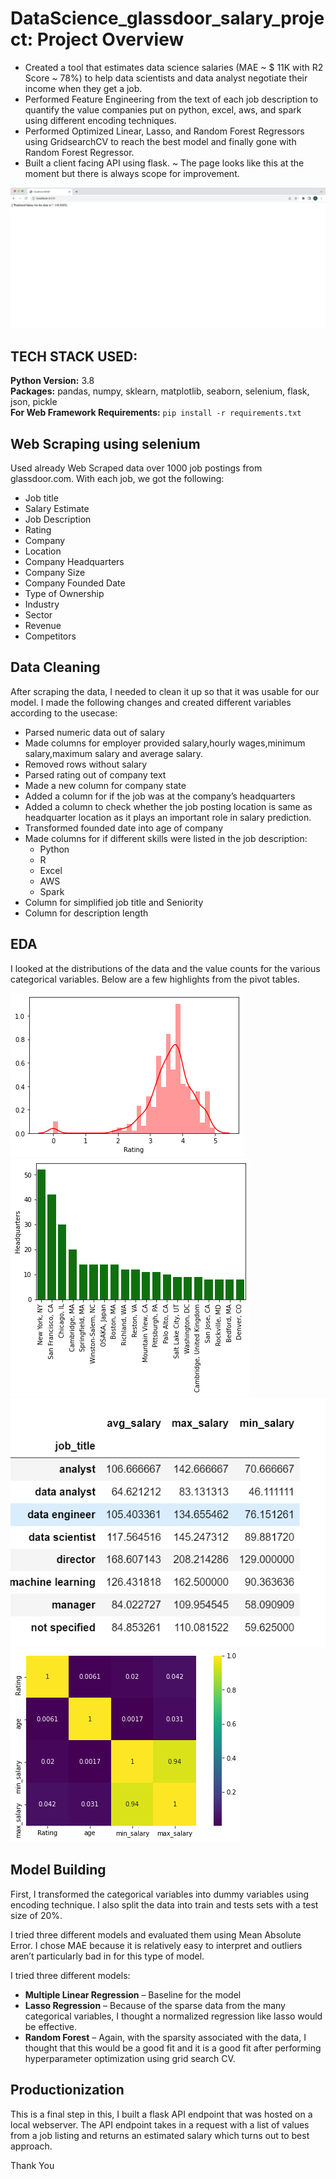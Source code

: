 # DataScience_glassdoor_salary_project: Project Overview 
* Created a tool that estimates data science salaries (MAE ~ $ 11K with R2 Score ~ 78%) to help data scientists and data analyst negotiate their income when they get a job.
* Performed Feature Engineering from the text of each job description to quantify the value companies put on python, excel, aws, and spark using different encoding techniques. 
* Performed Optimized Linear, Lasso, and Random Forest Regressors using GridsearchCV to reach the best model and finally gone with Random Forest Regressor. 
* Built a client facing API using flask.
~ The page looks like this at the moment but there is always scope for improvement.

![alt text](https://github.com/Annie-Dhawan/machine-learning-projects/blob/main/Data%20Science%20Salary%20Prediction/Screenshot%202022-08-23%20at%209.47.10%20PM.png)


## TECH STACK USED:
**Python Version:** 3.8  
**Packages:** pandas, numpy, sklearn, matplotlib, seaborn, selenium, flask, json, pickle  
**For Web Framework Requirements:**  ```pip install -r requirements.txt```



## Web Scraping using selenium
Used already Web Scraped data over 1000 job postings from glassdoor.com. With each job, we got the following:
*	Job title
*	Salary Estimate
*	Job Description
*	Rating
*	Company 
*	Location
*	Company Headquarters 
*	Company Size
*	Company Founded Date
*	Type of Ownership 
*	Industry
*	Sector
*	Revenue
*	Competitors 


## Data Cleaning
After scraping the data, I needed to clean it up so that it was usable for our model. I made the following changes and created different variables according to the usecase:

*	Parsed numeric data out of salary 
*	Made columns for employer provided salary,hourly wages,minimum salary,maximum salary and average salary. 
*	Removed rows without salary 
*	Parsed rating out of company text 
*	Made a new column for company state 
*	Added a column for if the job was at the company’s headquarters
*  Added a column to check whether the job posting location is same as headquarter location as it plays an important role in salary prediction. 
*	Transformed founded date into age of company 
*	Made columns for if different skills were listed in the job description:
    * Python  
    * R  
    * Excel  
    * AWS  
    * Spark 
*	Column for simplified job title and Seniority 
*	Column for description length 

## EDA
I looked at the distributions of the data and the value counts for the various categorical variables. Below are a few highlights from the pivot tables. 

![alt text](https://github.com/architsharrma/DataScience_glassdoor_salary_project/blob/main/salary.png "Salary distribution")
![alt text](https://github.com/architsharrma/DataScience_glassdoor_salary_project/blob/main/top%2020%20headquarters.png "Top 20 headquarters")
![alt text](https://github.com/architsharrma/DataScience_glassdoor_salary_project/blob/main/insights.PNG "Insights")
![alt_text](https://github.com/architsharrma/DataScience_glassdoor_salary_project/blob/main/correlation.png "Correlation")

## Model Building 

First, I transformed the categorical variables into dummy variables using encoding technique. I also split the data into train and tests sets with a test size of 20%.   

I tried three different models and evaluated them using Mean Absolute Error. I chose MAE because it is relatively easy to interpret and outliers aren’t particularly bad in for this type of model.   

I tried three different models:
*	**Multiple Linear Regression** – Baseline for the model
*	**Lasso Regression** – Because of the sparse data from the many categorical variables, I thought a normalized regression like lasso would be effective.
*	**Random Forest** – Again, with the sparsity associated with the data, I thought that this would be a good fit and it is a good fit after performing hyperparameter optimization using grid search CV. 

## Productionization 
This is a final step in this, I built a flask API endpoint that was hosted on a local webserver. The API endpoint takes in a request with a list of values from a job listing and returns an estimated salary which turns out to best approach.

Thank You
